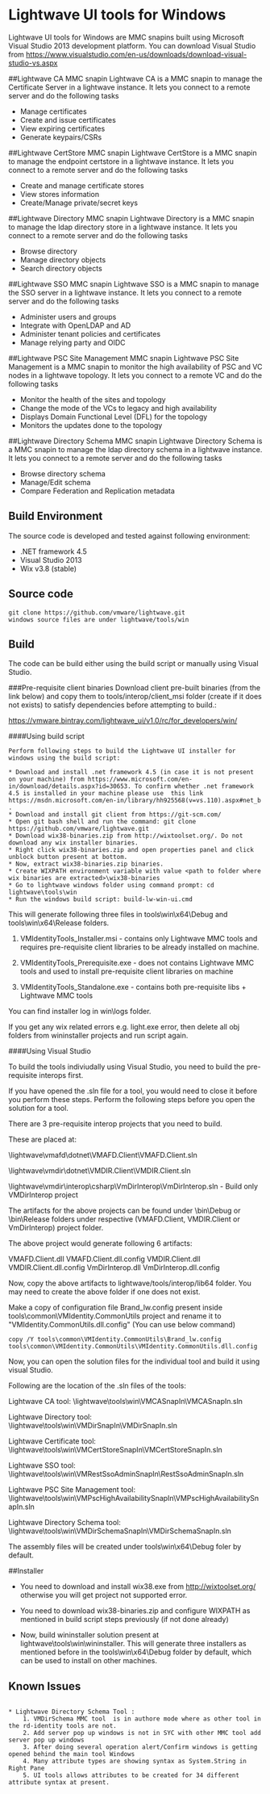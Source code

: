 # Lightwave UI tools for Windows

Lightwave UI tools for Windows are MMC snapins built using Microsoft Visual Studio 2013 development platform.
You can download Visual Studio from https://www.visualstudio.com/en-us/downloads/download-visual-studio-vs.aspx


##Lightwave CA MMC snapin
Lightwave CA is a MMC snapin to manage the Certificate Server in a lightwave instance.
It lets you connect to a remote server and do the following tasks

* Manage certificates
* Create and issue certificates
* View expiring certificates
* Generate keypairs/CSRs


##Lightwave CertStore MMC snapin
Lightwave CertStore is a MMC snapin to manage the endpoint certstore in a lightwave instance.
It lets you connect to a remote server and do the following tasks

* Create and manage certificate stores
* View stores information
* Create/Manage private/secret keys


##Lightwave Directory MMC snapin
Lightwave Directory is a  MMC snapin to manage the ldap directory store in a lightwave instance.
It lets you connect to a remote server and do the following tasks

* Browse directory
* Manage directory objects
* Search directory objects


##Lightwave SSO MMC snapin
Lightwave SSO is a MMC snapin to manage the SSO server in a lightwave instance.
It lets you connect to a remote server and do the following tasks

* Administer users and groups
* Integrate with OpenLDAP and AD
* Administer tenant policies and certificates
* Manage relying party and OIDC


##Lightwave PSC Site Management MMC snapin
Lightwave PSC Site Management is a MMC snapin to monitor the high availability of PSC and VC nodes
in a lightwave topology.
It lets you connect to a remote VC and do the following tasks

* Monitor the health of the sites and topology
* Change the mode of the VCs to legacy and high availability
* Displays Domain Functional Level (DFL) for the topology
* Monitors the updates done to the topology

##Lightwave Directory Schema MMC snapin
Lightwave Directory Schema is a  MMC snapin to manage the ldap directory schema in a lightwave instance.
It lets you connect to a remote server and do the following tasks

* Browse directory schema
* Manage/Edit schema
* Compare Federation and Replication metadata


## Build Environment
The source code is developed and tested against following environment:

* .NET framework 4.5
* Visual Studio 2013
* Wix v3.8 (stable)


## Source code
```
git clone https://github.com/vmware/lightwave.git
windows source files are under lightwave/tools/win
```



## Build

The code can be build either using the build script or manually using Visual Studio.

###Pre-requisite client binaries
Download client pre-built binaries (from the link below) and copy them to tools/interop/client_msi folder (create if it does not exists) to satisfy dependencies before attempting to build.:

https://vmware.bintray.com/lightwave_ui/v1.0/rc/for_developers/win/

####Using build script
```
Perform following steps to build the Lightwave UI installer for windows using the build script:

* Download and install .net framework 4.5 (in case it is not present on your machine) from https://www.microsoft.com/en-in/download/details.aspx?id=30653. To confirm whether .net framework 4.5 is installed in your machine please use  this link https://msdn.microsoft.com/en-in/library/hh925568(v=vs.110).aspx#net_b .
* Download and install git client from https://git-scm.com/
* Open git bash shell and run the command: git clone https://github.com/vmware/lightwave.git
* Download wix38-binaries.zip from http://wixtoolset.org/. Do not download any wix installer binaries.
* Right click wix38-binaries.zip and open properties panel and click unblock button present at bottom.
* Now, extract wix38-binaries.zip binaries.
* Create WIXPATH environment variable with value <path to folder where wix binaries are extracted>\wix38-binaries
* Go to lightwave windows folder using command prompt: cd lightwave\tools\win
* Run the windows build script: build-lw-win-ui.cmd

```
 
This will generate following three files in tools\win\x64\Debug and tools\win\x64\Release folders.

1) VMIdentityTools_Installer.msi - contains only Lightwave MMC tools and requires pre-requisite client libraries to be already installed on machine. 

2) VMIdentityTools_Prerequisite.exe - does not contains Lightwave MMC tools and used to install pre-requisite client libraries on machine

3) VMIdentityTools_Standalone.exe - contains both pre-requisite libs + Lightwave MMC tools

You can find installer log in win\logs folder.

If you get any wix related errors e.g. light.exe error, then delete all obj folders from wininstaller projects and run script again.

####Using Visual Studio

To build the tools indiviudally using Visual Studio, you need to build the pre-requisite interops first.

If you have opened the .sln file for a tool, you would need to close it before you perform these steps.
Perform the following steps before you open the solution for a tool.

There are 3 pre-requisite interop projects that you need to build. 

These are placed at:

\lightwave\vmafd\dotnet\VMAFD.Client\VMAFD.Client.sln

\lightwave\vmdir\dotnet\VMDIR.Client\VMDIR.Client.sln

\lightwave\vmdir\interop\csharp\VmDirInterop\VmDirInterop.sln  - Build only VMDirInterop project

The artifacts for the above projects can be found under \bin\Debug or \bin\Release folders 
under respective (VMAFD.Client, VMDIR.Client or VmDirInterop) project folder.

The above project would generate following 6 artifacts:

VMAFD.Client.dll
VMAFD.Client.dll.config
VMDIR.Client.dll
VMDIR.Client.dll.config
VmDirInterop.dll
VmDirInterop.dll.config

Now, copy the above artifacts to lightwave/tools/interop/lib64 folder.
You may need to create the above folder if one does not exist.

Make a copy of configuration file Brand_lw.config present inside tools\common\VMIdentity.CommonUtils project and rename it to "VMIdentity.CommonUtils.dll.config" (You can use below command)
```
copy /Y tools\common\VMIdentity.CommonUtils\Brand_lw.config tools\common\VMIdentity.CommonUtils\VMIdentity.CommonUtils.dll.config
```
Now, you can open the solution files for the individual tool and build it using visual Studio.

Following are the location of the .sln files of the tools:

Lightwave CA tool: \lightwave\tools\win\VMCASnapIn\VMCASnapIn.sln

Lightwave Directory tool: \lightwave\tools\win\VMDirSnapIn\VMDirSnapIn.sln

Lightwave Certificate tool: \lightwave\tools\win\VMCertStoreSnapIn\VMCertStoreSnapIn.sln

Lightwave SSO tool: \lightwave\tools\win\VMRestSsoAdminSnapIn\RestSsoAdminSnapIn.sln

Lightwave PSC Site Management tool: \lightwave\tools\win\VMPscHighAvailabilitySnapIn\VMPscHighAvailabilitySnapIn.sln

Lightwave Directory Schema tool: \lightwave\tools\win\VMDirSchemaSnapIn\VMDirSchemaSnapIn.sln

The assembly files will be created under tools\win\x64\Debug foler by default.

##Installer

* You need to download and install wix38.exe from http://wixtoolset.org/ otherwise you will get project not supported error.

* You need to download wix38-binaries.zip and configure WIXPATH as mentioned in build script steps previously (if not done already)

* Now, build wininstaller solution present at lightwave\tools\win\wininstaller.
This will generate three installers as mentioned before in the tools\win\x64\Debug folder by default, which can be used to install on other machines. 




## Known Issues

```

* Lightwave Directory Schema Tool :  
	1. VMDirSchema MMC tool  is in authore mode where as other tool in the rd-identity tools are not.
	2. Add server pop up windows is not in SYC with other MMC tool add server pop up windows
	3. After doing several operation alert/Confirm windows is getting opened behind the main tool Windows
	4. Many attribute types are showing syntax as System.String in Right Pane
	5. UI tools allows attributes to be created for 34 different attribute syntax at present.

```
